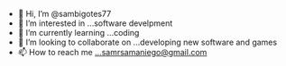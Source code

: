 - 👋 Hi, I’m @sambigotes77
- 👀 I’m interested in ...software develpment
- 🌱 I’m currently learning ...coding
- 💞️ I’m looking to collaborate on ...developing new software and games 
- 📫 How to reach me ...samrsamaniego@gmail.com

<!---
sambigotes77/sambigotes77 is a ✨ special ✨ repository because its `README.md` (this file) appears on your GitHub profile.
You can click the Preview link to take a look at your changes.
--->
